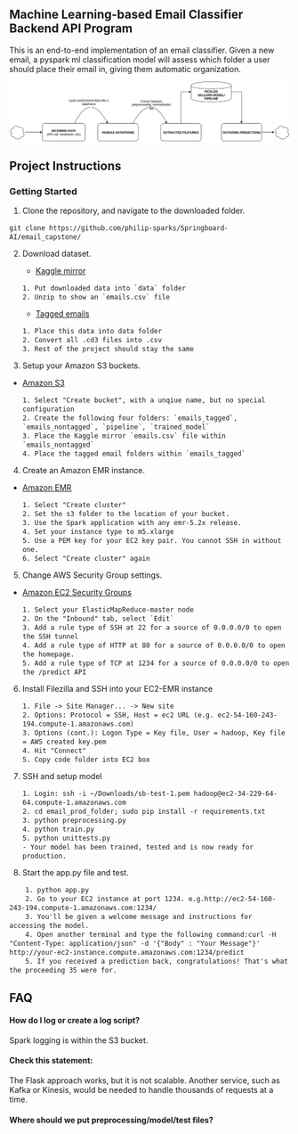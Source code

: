 ## Machine Learning-based Email Classifier Backend API Program

This is an end-to-end implementation of an email classifier. Given a new email, a pyspark ml classification model will
assess which folder a user should place their email in, giving them automatic organization.

![](helper_images/pipeline.png)

## Project Instructions 

### Getting Started

1. Clone the repository, and navigate to the downloaded folder.
```
git clone https://github.com/philip-sparks/Springboard-AI/email_capstone/
```

2. Download dataset.

	  - [Kaggle mirror](https://www.kaggle.com/wcukierski/enron-email-dataset/version/1)
    ```
    1. Put downloaded data into `data` folder
    2. Unzip to show an `emails.csv` file
    ```
    - [Tagged emails](http://www.d.umn.edu/~tpederse/enron.html)
    
    ```
    1. Place this data into data folder
    2. Convert all .cd3 files into .csv
    3. Rest of the project should stay the same
    ```
3. Setup your Amazon S3 buckets.
  - [Amazon S3](https://s3.console.aws.amazon.com/s3/)
    ```
    1. Select "Create bucket", with a unqiue name, but no special configuration
    2. Create the following four folders: `emails_tagged`, `emails_nontagged`, `pipeline`, `trained_model`
    3. Place the Kaggle mirror `emails.csv` file within `emails_nontagged`
    4. Place the tagged email folders within `emails_tagged`
    ```

4. Create an Amazon EMR instance.
  - [Amazon EMR](https://console.aws.amazon.com/elasticmapreduce/)
    ```
    1. Select "Create cluster"
    2. Set the s3 folder to the location of your bucket.
    3. Use the Spark application with any emr-5.2x release.
    4. Set your instance type to m5.xlarge
    5. Use a PEM key for your EC2 key pair. You cannot SSH in without one.
    6. Select "Create cluster" again
    ```
5. Change AWS Security Group settings.
  - [Amazon EC2 Security Groups](https://console.aws.amazon.com/ec2/home?region=us-east-1#SecurityGroups)
    ```
    1. Select your ElasticMapReduce-master node
    2. On the "Inbound" tab, select `Edit`
    3. Add a rule type of SSH at 22 for a source of 0.0.0.0/0 to open the SSH tunnel
    4. Add a rule type of HTTP at 80 for a source of 0.0.0.0/0 to open the homepage.
    5. Add a rule type of TCP at 1234 for a source of 0.0.0.0/0 to open the /predict API 
    ```
6. Install Filezilla and SSH into your EC2-EMR instance
    ```
    1. File -> Site Manager... -> New site
    2. Options: Protocol = SSH, Host = ec2 URL (e.g. ec2-54-160-243-194.compute-1.amazonaws.com)
    3. Options (cont.): Logon Type = Key file, User = hadoop, Key file = AWS created key.pem
    4. Hit "Connect"
    5. Copy code folder into EC2 box
    ```
7. SSH and setup model
    ```
    1. Login: ssh -i ~/Downloads/sb-test-1.pem hadoop@ec2-34-229-64-64.compute-1.amazonaws.com
    2. cd email_prod_folder; sudo pip install -r requirements.txt
    3. python preprocessing.py
    4. python train.py
    5. python unittests.py
    - Your model has been trained, tested and is now ready for production.
    ```
8. Start the app.py file and test.
```
    1. python app.py
    2. Go to your EC2 instance at port 1234. e.g.http://ec2-54-160-243-194.compute-1.amazonaws.com:1234/
    3. You'll be given a welcome message and instructions for accessing the model.
    4. Open another terminal and type the following command:curl -H "Content-Type: application/json" -d '{"Body" : "Your Message"}' http://your-ec2-instance.compute.amazonaws.com:1234/predict
    5. If you received a prediction back, congratulations! That's what the proceeding 35 were for.
```

## FAQ

#### How do I log or create a log script?

Spark logging is within the S3 bucket.

#### Check this statement:

The Flask approach works, but it is not scalable. Another service, such as Kafka or Kinesis, would be needed to handle thousands of requests
at a time.

#### Where should we put preprocessing/model/test files?